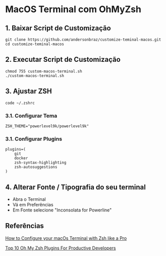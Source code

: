 # MacOS Terminal com OhMyZsh

## 1. Baixar Script de Customização

```shell
git clone https://github.com/andersonbraz/customize-teminal-macos.git
cd customize-teminal-macos
```

## 2. Executar Script de Customização

```shell
chmod 755 custom-macos-terminal.sh
./custom-macos-terminal.sh
```

## 3. Ajustar ZSH

```shell
code ~/.zshrc
```

### 3.1. Configurar Tema

```shell
ZSH_THEME="powerlevel9k/powerlevel9k"
```

### 3.1. Configurar Plugins

```shell
plugins=(
    git
    docker
    zsh-syntax-highlighting
    zsh-autosuggestions
)
```

## 4. Alterar Fonte / Tipografia do seu terminal

- Abra o Terminal
- Vá em Preferências
- Em Fonte selecione "Inconsolata for Powerline"

## Referências

[How to Configure your macOs Terminal with Zsh like a Pro](https://www.freecodecamp.org/news/how-to-configure-your-macos-terminal-with-zsh-like-a-pro-c0ab3f3c1156/)

[Top 10 Oh My Zsh Plugins For Productive Developers](https://travis.media/top-10-oh-my-zsh-plugins-for-productive-developers/)